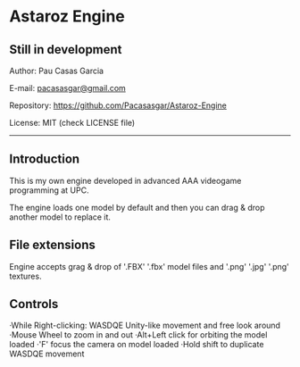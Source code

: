 # Astaroz Engine

Still in development
----------------------------------------------------------------
Author: Pau Casas Garcia

E-mail: pacasasgar@gmail.com  

Repository: https://github.com/Pacasasgar/Astaroz-Engine

License: MIT (check LICENSE file)

----------------------------------------------------------------

Introduction
-------------
This is my own engine developed in advanced AAA videogame programming at UPC.

The engine loads one model by default and then you can drag & drop another model to replace it.

File extensions
---------------
Engine accepts grag & drop of '.FBX' '.fbx' model files and '.png' '.jpg' '.png' textures.

Controls
-------------
·While Right-clicking: WASDQE Unity-like movement and free look around
·Mouse Wheel to zoom in and out
·Alt+Left click for orbiting the model loaded
·'F' focus the camera on model loaded
·Hold shift to duplicate WASDQE movement